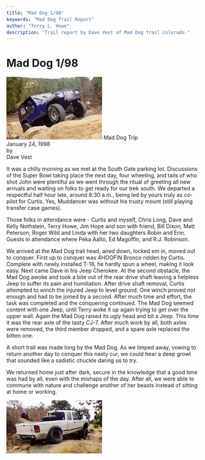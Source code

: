 ```yaml
---
title: "Mad Dog 1/98"
keywords: "Mad Dog Trail Report"
author: "Terry L. Howe"
description: "Trail report by Dave Vest of Mad Dog trail Colorado."
---
```

# Mad Dog 1/98

![Chris on Mad Dog](../../../img/terry/trail/md980102.jpg) Mad Dog Trip  
January 24, 1998  
by  
Dave Vest  

It was a chilly morning as we met at the South Gate parking lot. Discussions of the Super Bowl taking place the next day, four wheeling, and tails of who shot John were plentiful as we went through the ritual of greeting all new arrivals and waiting on folks to get ready for our trek south. We departed a respectful half hour late, around 8:30 a.m., being led by yours truly as co-pilot for Curtis. Yes, Muddancer was without his trusty mount (still playing transfer case games). 

Those folks in attendance were - Curtis and myself, Chris Long, Dave and Kelly Nothstein, Terry Howe, Jim Hope and son with friend, Bill Dixon, Matt Peterson, Roger Wild and Linda with her two daughters Robin and Erin. Guests in attendance where Peka Aalto, Ed Magoffin, and R.J. Robinson. 

We arrived at the Mad Dog trail head, aired down, locked em in, moved out to conquer. First up to conquer was 4HOOFIN Bronco ridden by Curtis. Complete with newly installed T-18, he hardly spun a wheel, making it look easy. Next came Dave in his Jeep Cherokee. At the second obstacle, the Mad Dog awoke and took a bite out of the rear drive shaft leaving a helpless Jeep to suffer its pain and humiliation. After drive shaft removal, Curtis attempted to winch the injured Jeep to level ground. One winch proved not enough and had to be joined by a second. After much time and effort, the task was completed and the conquering continued. The Mad Dog seemed content with one Jeep, until Terry woke it up again trying to get over the upper wall. Again the Mad Dog raised its ugly head and bit a Jeep. This time it was the rear axle of the tasty CJ-7. After much work by all, both axles were removed, the third member dropped, and a spare axle replaced the bitten one. 

A short trail was made long by the Mad Dog. As we limped away, vowing to return another day to conquer this nasty cur, we could hear a deep growl that sounded like a sadistic chuckle daring us to try. 

We returned home just after dark, secure in the knowledge that a good time was had by all, even with the mishaps of the day. After all, we were able to commune with nature and challenge another of her beasts instead of sitting at home or working. 

![Bill on Mad Dog](../../../img/terry/trail/md980101.jpg)